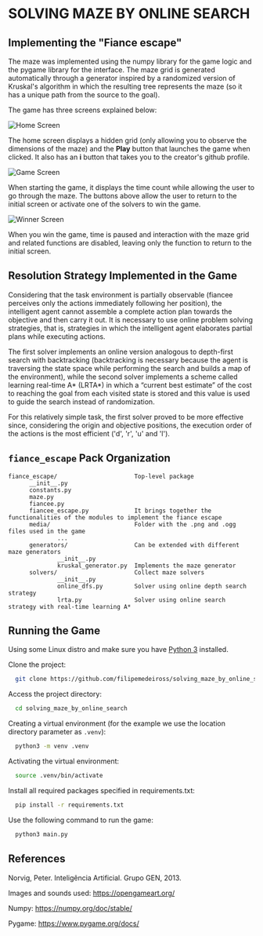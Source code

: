 <h1>SOLVING MAZE BY ONLINE SEARCH</h1>

## Implementing the "Fiance escape" 

The maze was implemented using the numpy library for the game logic and the pygame library for the interface. The maze grid is generated automatically through a generator inspired by a randomized version of Kruskal's algorithm in which the resulting tree represents the maze (so it has a unique path from the source to the goal).

The game has three screens explained below:

![Home Screen](https://github.com/filipemedeiross/solving_maze_by_online_search/blob/main/examples/home_screen.jpeg?raw=true)

The home screen displays a hidden grid (only allowing you to observe the dimensions of the maze) and the **Play** button that launches the game when clicked. It also has an **i** button that takes you to the creator's github profile.

![Game Screen](https://github.com/filipemedeiross/solving_maze_by_online_search/blob/main/examples/game_screen.jpeg?raw=true)

When starting the game, it displays the time count while allowing the user to go through the maze. The buttons above allow the user to return to the initial screen or activate one of the solvers to win the game.

![Winner Screen](https://github.com/filipemedeiross/solving_maze_by_online_search/blob/main/examples/winner_screen.jpeg?raw=true)

When you win the game, time is paused and interaction with the maze grid and related functions are disabled, leaving only the function to return to the initial screen.

## Resolution Strategy Implemented in the Game

Considering that the task environment is partially observable (fiancee perceives only the actions immediately following her position), the intelligent agent cannot assemble a complete action plan towards the objective and then carry it out. It is necessary to use online problem solving strategies, that is, strategies in which the intelligent agent elaborates partial plans while executing actions.

The first solver implements an online version analogous to depth-first search with backtracking (backtracking is necessary because the agent is traversing the state space while performing the search and builds a map of the environment), while the second solver implements a scheme called learning real-time A* (LRTA*) in which a “current best estimate” of the cost to reaching the goal from each visited state is stored and this value is used to guide the search instead of randomization.

For this relatively simple task, the first solver proved to be more effective since, considering the origin and objective positions, the execution order of the actions is the most efficient ('d', 'r', 'u' and 'l').

## `fiance_escape` Pack Organization
```
fiance_escape/                      Top-level package
      __init__.py
      constants.py
      maze.py
      fiancee.py
      fiancee_escape.py             It brings together the functionalities of the modules to implement the fiance escape
      media/                        Folder with the .png and .ogg files used in the game
              ...
      generators/                   Can be extended with different maze generators
              __init__.py
              kruskal_generator.py  Implements the maze generator
      solvers/                      Collect maze solvers        
              __init__.py
              online_dfs.py         Solver using online depth search strategy
              lrta.py               Solver using online search strategy with real-time learning A*
```
## Running the Game

Using some Linux distro and make sure you have [Python 3](https://www.python.org/) installed.

Clone the project:

```bash
  git clone https://github.com/filipemedeiross/solving_maze_by_online_search.git
```

Access the project directory:

```bash
  cd solving_maze_by_online_search
```

Creating a virtual environment (for the example we use the location directory parameter as `.venv`):

```bash
  python3 -m venv .venv
```

Activating the virtual environment:

```bash
  source .venv/bin/activate
```

Install all required packages specified in requirements.txt:

```bash
  pip install -r requirements.txt
```

Use the following command to run the game:

```bash
  python3 main.py
```

## References

Norvig, Peter. Inteligência Artificial. Grupo GEN, 2013.

Images and sounds used: <https://opengameart.org/>

Numpy: <https://numpy.org/doc/stable/>

Pygame: <https://www.pygame.org/docs/>
